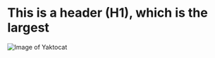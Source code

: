 # This is a header (H1), which is the largest 

![Image of Yaktocat](https://octodex.github.com/images/yaktocat.png) 

